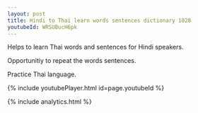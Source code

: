 ```yaml
---
layout: post
title: Hindi to Thai learn words sentences dictionary 1028 
youtubeId: WRSUBucH6pk
---
```

 
 
Helps to learn Thai words and sentences for Hindi speakers.

Opportunitiy to repeat the words sentences. 

Practice Thai language. 
 
{% include youtubePlayer.html id=page.youtubeId %}
 
 
{% include analytics.html %}